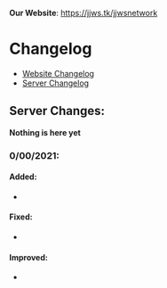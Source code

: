 **Our Website**: <https://jjws.tk/jjwsnetwork>  

Changelog
==
* [Website Changelog](https://jjws600.github.io/jjwsNetwork)
* [Server Changelog](https://jjws600.github.io/jjwsNetwork/servers)  

## Server Changes:

**Nothing is here yet**

### 0/00/2021: 


#### **Added**:
*

#### **Fixed**:
* 

#### **Improved**:
* 
